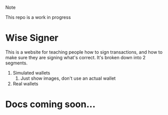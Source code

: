 > [!NOTE]
> This repo is a work in progress


# Wise Signer

This is a website for teaching people how to sign transactions, and how to make sure they are signing what's correct. It's broken down into 2 segments.

1. Simulated wallets
   1. Just show images, don't use an actual wallet
2. Real wallets

# Docs coming soon...

<!-- Simulated Wallet Challenges (leave for Updraft):
- EOA
  - Sign in with Ethereum (MetaMask side pop up) ✅ 
  - Basic ETH transfer (Trezor pop up) ✅ 
  - Aave Deposit (MetaMask side pop up) ✅ 
  - EIP-712 signature (MetaMask side pop up) ✅ 
- Smart contract wallet 
  - Basic Token transfer, first signer (MetaMask & trezor side pop up) 
    - Show
  - Token transfer with confusing phishing token (MetaMask & trezor side pop up) 
  - EIP-712 signature (Trezor) 
    - Do it correct, only show data 
  - EIP-712 siganture (metamask) 
    - Show EIP-712 raw 

Connected Wallet Challenges:
- Tenderly setup (virtual testnet setup)
  - eternal safe setup
  - https://eternalsafe.eth.limo?chainId=84532&chain=Base%20Sepolia&shortName=base-sepolia&rpc=https%3A%2F%2Fsepolia.base.org&currency=ETH&symbol=ETH&expAddr=https%3A%2F%2Fsepolia.basescan.org%2Faddress%2F%7B%7Baddress%7D%7D&expTx=https%3A%2F%2Fsepolia.basescan.org%2Ftx%2F%7B%7Bhash%7D%7D&l2=true&testnet=true
- EOA - Oh no! Safe Wallet is down! 
  - Uniswap swap
  - EIP-712 signature
- Smart contract wallet
  - Basic ETH transfer, first signer

# Tenderly game plan 
- Options:
  - Create tenderly network from API Key, account name, and project name
    - Saves http endpoint to local storage
  - I already have a tenderly virtual network (connect, set/check chainId)
    - Save http endpoint to local storage
  
# Safe Wallet Game Plan...
1. User connects wallet 
   1. Fund user wallet with 10 ETH
   2. Fund anvil5 address with 10 ETH 
      1. https://virtual.sepolia.rpc.tenderly.co/2266f442-859b-4462-8195-99a709746ffe 
  payload:
  ```
   {method: "tenderly_addBalance",…}
   id
   : 
   3
   jsonrpc
   : 
   "2.0"
   method
   : 
   "tenderly_addBalance"
   params
   : 
   [["ADDRESS_TO_FUND"], "0xde0b6b3a7640000"]
   0
   : 
   ["ADDRESS_TO_FUND"]
   0
   : 
   "ADDRESS_TO_FUND"
   1
   : 
   "0xde0b6b3a7640000"
   ```
   1. Have user deploy custom Safe address for each question, as question 1, and save to local storage
   2. For each question, set 2/3 signers as:
      1. anvil5
      2. whatever wallet is connected
      3. anvil6
1. Question 2 is to setup eternalsafe with custom network, saying "oh no, the safe UI is down!!", can you connect?
2. Drop user to question 3


 -->
